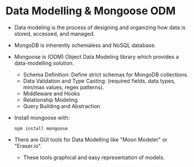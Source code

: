 # Data Modelling & Mongoose ODM

- Data modeling is the process of designing and organizing how data is stored, accessed, and managed.

- MongoDB is inherently schemaless and NoSQL database.

- Mongoose is (ODM) Object Data Modeling library which provides a data-modelling solution.
    - Schema Definition: Define strict schemas for MongoDB collections.
    - Data Validation and Type Casting: (required fields, data types, min/max values, regex patterns).
    - Middleware and Hooks
    - Relationship Modeling
    - Query Building and Abstraction


- Install mongoose with:
  ```
  npm install mongoose
  ```


- There are GUI tools for Data Modelling like "Moon Modeler" or "Eraser.io".
    - These tools graphical and easy representation of models.